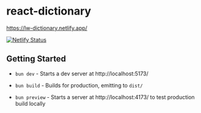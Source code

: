 # react-dictionary

https://lw-dictionary.netlify.app/

[![Netlify Status](https://api.netlify.com/api/v1/badges/57a57a36-326c-4f62-a791-c23f2d822cc3/deploy-status)](https://app.netlify.com/sites/lw-dictionary/deploys)

## Getting Started

- `bun dev` - Starts a dev server at http://localhost:5173/

- `bun build` - Builds for production, emitting to `dist/`

- `bun preview` - Starts a server at http://localhost:4173/ to test production build locally
